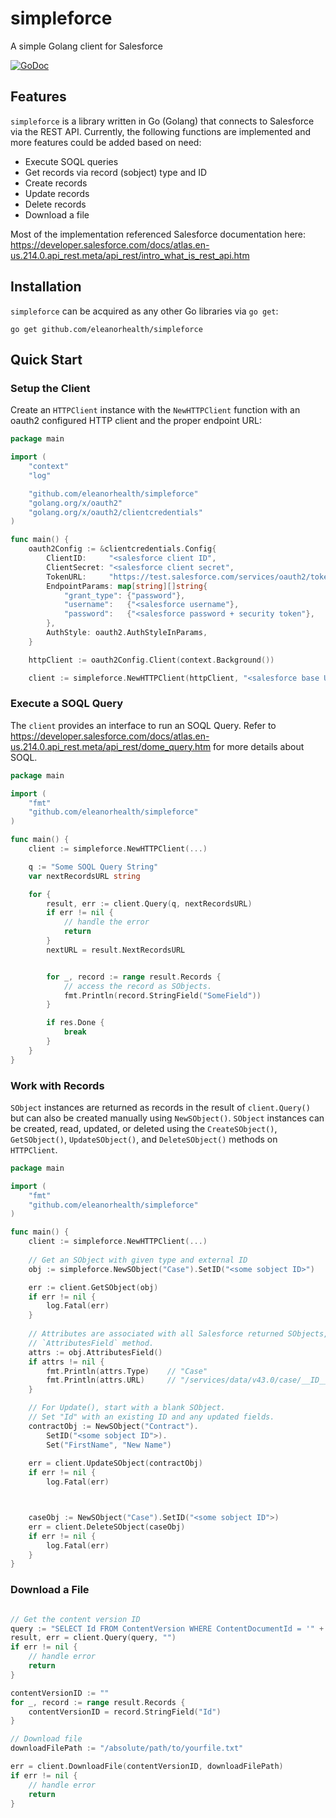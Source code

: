 # simpleforce

A simple Golang client for Salesforce

[![GoDoc](https://godoc.org/github.com/eleanorhealth/simpleforce?status.svg)](https://godoc.org/github.com/eleanorhealth/simpleforce)

## Features

`simpleforce` is a library written in Go (Golang) that connects to Salesforce via the REST API.
Currently, the following functions are implemented and more features could be added based on need:

* Execute SOQL queries
* Get records via record (sobject) type and ID
* Create records
* Update records
* Delete records
* Download a file

Most of the implementation referenced Salesforce documentation here: https://developer.salesforce.com/docs/atlas.en-us.214.0.api_rest.meta/api_rest/intro_what_is_rest_api.htm

## Installation

`simpleforce` can be acquired as any other Go libraries via `go get`:

```
go get github.com/eleanorhealth/simpleforce
```

## Quick Start

### Setup the Client

Create an `HTTPClient` instance with the
`NewHTTPClient` function with an oauth2 configured HTTP client and the proper endpoint URL:

```go
package main

import (
	"context"
	"log"

	"github.com/eleanorhealth/simpleforce"
	"golang.org/x/oauth2"
	"golang.org/x/oauth2/clientcredentials"
)

func main() {
	oauth2Config := &clientcredentials.Config{
		ClientID:     "<salesforce client ID",
		ClientSecret: "<salesforce client secret",
		TokenURL:     "https://test.salesforce.com/services/oauth2/token",
		EndpointParams: map[string][]string{
			"grant_type": {"password"},
			"username":   {"<salesforce username"},
			"password":   {"<salesforce password + security token"},
		},
		AuthStyle: oauth2.AuthStyleInParams,
	}

	httpClient := oauth2Config.Client(context.Background())

	client := simpleforce.NewHTTPClient(httpClient, "<salesforce base URL>", simpleforce.DefaultAPIVersion)
```

### Execute a SOQL Query

The `client` provides an interface to run an SOQL Query. Refer to 
https://developer.salesforce.com/docs/atlas.en-us.214.0.api_rest.meta/api_rest/dome_query.htm
for more details about SOQL.

```go
package main

import (
    "fmt"
    "github.com/eleanorhealth/simpleforce"
)

func main() {
	client := simpleforce.NewHTTPClient(...)

	q := "Some SOQL Query String"
	var nextRecordsURL string

	for {
		result, err := client.Query(q, nextRecordsURL)
		if err != nil {
			// handle the error
			return
		}
		nextURL = result.NextRecordsURL


		for _, record := range result.Records {
			// access the record as SObjects.
			fmt.Println(record.StringField("SomeField"))
		}

		if res.Done {
			break
		}
	}
}

```

### Work with Records

`SObject` instances are returned as records in the result of `client.Query()` but can also be created manually using `NewSObject()`. `SObject` instances can be created, read, updated, or deleted using the `CreateSObject()`, `GetSObject()`, `UpdateSObject()`, and `DeleteSObject()` methods on `HTTPClient`.

```go
package main

import (
    "fmt"
    "github.com/eleanorhealth/simpleforce"
)

func main() {
	client := simpleforce.NewHTTPClient(...)
	
	// Get an SObject with given type and external ID
	obj := simpleforce.NewSObject("Case").SetID("<some sobject ID>")

	err := client.GetSObject(obj)
	if err != nil {
		log.Fatal(err)
	}
	
	// Attributes are associated with all Salesforce returned SObjects, and can be accessed with the
	// `AttributesField` method.
	attrs := obj.AttributesField()
	if attrs != nil {
	 	fmt.Println(attrs.Type)    // "Case" 
		fmt.Println(attrs.URL)     // "/services/data/v43.0/case/__ID__"
	}

	// For Update(), start with a blank SObject.
	// Set "Id" with an existing ID and any updated fields.
	contractObj := NewSObject("Contract").
		SetID("<some sobject ID">).										// Set the Id to an existing Contact ID.
		Set("FirstName", "New Name")									// Set any updated fields.
		
	err = client.UpdateSObject(contractObj)								// Update the record on Salesforce server.
	if err != nil {
		log.Fatal(err)



	caseObj := NewSObject("Case").SetID("<some sobject ID">)
	err = client.DeleteSObject(caseObj)                                                    // Delete the record from Salesforce server.
	if err != nil {
		log.Fatal(err)
	}
}
```

### Download a File
```go

// Get the content version ID
query := "SELECT Id FROM ContentVersion WHERE ContentDocumentId = '" + YOUR_CONTENTDOCUMENTID + "' AND IsLatest = true"
result, err = client.Query(query, "")
if err != nil {
    // handle error
    return
}

contentVersionID := ""
for _, record := range result.Records {
    contentVersionID = record.StringField("Id")
}

// Download file
downloadFilePath := "/absolute/path/to/yourfile.txt"

err = client.DownloadFile(contentVersionID, downloadFilePath)
if err != nil {
    // handle error
    return
}   
```
